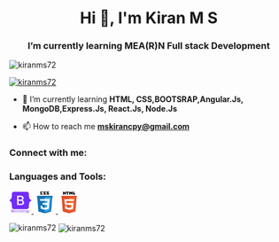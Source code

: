 <h1 align="center">Hi 👋, I'm Kiran M S</h1>
<h3 align="center">I’m currently learning MEA(R)N Full stack Development</h3>

<p align="left"> <img src="https://komarev.com/ghpvc/?username=kiranms72&label=Profile%20views&color=0e75b6&style=flat" alt="kiranms72" /> </p>

<p align="left"> <a href="https://github.com/ryo-ma/github-profile-trophy"><img src="https://github-profile-trophy.vercel.app/?username=kiranms72" alt="kiranms72" /></a> </p>

- 🌱 I’m currently learning **HTML, CSS,BOOTSRAP,Angular.Js, MongoDB,Express.Js, React.Js, Node.Js**

- 📫 How to reach me **mskirancpy@gmail.com**

<h3 align="left">Connect with me:</h3>
<p align="left">
</p>

<h3 align="left">Languages and Tools:</h3>
<p align="left"> <a href="https://getbootstrap.com" target="_blank" rel="noreferrer"> <img src="https://raw.githubusercontent.com/devicons/devicon/master/icons/bootstrap/bootstrap-plain-wordmark.svg" alt="bootstrap" width="40" height="40"/> </a> <a href="https://www.w3schools.com/css/" target="_blank" rel="noreferrer"> <img src="https://raw.githubusercontent.com/devicons/devicon/master/icons/css3/css3-original-wordmark.svg" alt="css3" width="40" height="40"/> </a> <a href="https://www.w3.org/html/" target="_blank" rel="noreferrer"> <img src="https://raw.githubusercontent.com/devicons/devicon/master/icons/html5/html5-original-wordmark.svg" alt="html5" width="40" height="40"/> </a> </p>

<p><img align="left" src="https://github-readme-stats.vercel.app/api/top-langs?username=kiranms72&show_icons=true&locale=en&layout=compact" alt="kiranms72" /></p>

<p>&nbsp;<img align="center" src="https://github-readme-stats.vercel.app/api?username=kiranms72&show_icons=true&locale=en" alt="kiranms72" /></p>
